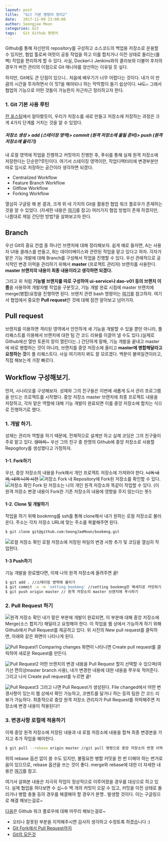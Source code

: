 ```yaml
---
layout: post
title:  "Git 기본 명령어 정리2"
date:   2017-12-09 23:00:00
author: Seongjae Moon
categories: Git
tags:   Git Github 명령어
---
```


Github를 통해 자신만의 repository를 구성하고 소스코드의 백업용 저장소로 운용할 수 있지만, 협업 툴로써 여럿이 공동 작업을 하고 이를 합치거나 이전 상태로 돌리는(롤벡) 작업을 편리하게 할 수 있다. 사실, Docker나 Jenkins와의 콜라보와 더불어 후자의 경우가 버전 관리의 이점으로 Git 매니아를 양산하는 이유일 듯 싶다.

하지만, Git에도 큰 단점이 있으니.. 처음에 배우기가 너무 어렵다는 것이다. 내가 이 만큼의 시간을 투자하면서 이 짓?을 해야되나 하는 막막함이 들기 쉽상이다. ~~나도..~~ 그래서 협업의 기능으로 어떤 것들이 가능한지 차근차근 정리하고자 한다.

### 1. Git 기본 사용 루틴

[전 포스팅](https://seongjaemoon.github.io/git/2017/12/01/gitPrinciple.html)에서 알아봤듯이, 우리가 저장소를 새로 만들고 저장소에 저장하는 과정은 크게 4가지 단계를 거치는 것을 알 수 있었다.

##### 저장소 생성 > add (스테이징 영역)> commit (원격 저장소에 올릴 준비)> push (원격 저장소에 올리기)
내 로컬 영역에 작업을 진행하고 커밋까지 진행한 후, 푸쉬를 통해 실제 원격 저장소에 저장한다는 단순한?루틴이다. 여기서 스테이징 영역이란, 작업디렉터리에 변경부분만 따로 임시로 저장하는 공간이라 생각하면 되겠다.

* Centralized Workflow
* Feature Branch Workflow
* Gitflow Workflow
* Forking Workflow

열심히 구글링 해 본 결과, 크게 위 네 가지의 Git을 활용한 협업 워크 플로우가 존재하는 것을 알 수 있었다.  (자세한 내용은 [여기](https://www.atlassian.com/git/tutorials/comparing-workflows)를 참고) 여러가지 협업 방법이 존재 하겠지만, 나름대로 제일 간단한 방법?을 살펴보고자 한다.

## Branch
우선 Git의 중요 컨셉 중 하나인 브랜치에 대해 정리해보자. 쉽게 예로 들자면, A는 사용자 UI용 클래스를 만들고, B는 데이터베이스와 관련된 작업을 맡고 있다고 하자. 각자가 맡은 기능 개발에 대해 Branch를 구성해서 작업을 진행할 수 있다. 우선 관례적으로 공식적인 변경 이력을 관리하기 위해서 **master** (프로젝트 관리자) 브랜치를 사용한다. **master 브랜치의 내용이 최종 내용이라고 생각하면 되겠다.**

그리고 위 처럼 **기능별 브랜치를 따로 구성하여 ui-service나 dao-v01 등의 브랜치 이름**을 사용하여 개발자별 작업을 구분짓고, 기능 개발 완료 시점에 master 브랜치에 merge(병합)요청을 진행하면 된다. 브랜치 관련 bash 명령어는 [여기](https://git-scm.com/book/ko/v1/Git-%EB%B8%8C%EB%9E%9C%EC%B9%98-%EB%B8%8C%EB%9E%9C%EC%B9%98-%EA%B4%80%EB%A6%AC)를 참고하자. 여기서 협업에서 중요한 **Pull request**란 것에 대해 잠깐 알아보고 넘어가자.  

## Pull request
브랜치를 이용하면 격리된 영역에서 안전하게 새 기능을 개발할 수 있을 뿐만 아니라, 풀 리퀘스트를 이용해서 브랜치에 대한 팀 간 코드 리뷰를 이끌어 낼 수도 있다.(실제로 Github에선 열띤 토론의 장이 열린다는..) 간단하게 말해, 기능 개발을 끝내고 master에 바로 병합하는 것이 아니라, 브랜치를 중앙 저장소에 올리고 **master에 병합해달라고 요청하는 것**이 풀 리퀘스트다. 사실 여기까지 봐도 잘 모르겠다. 백문이 불여일견이라고, 직접 해보는게 가장 빠르다.

## Workflow 구성해보기.
먼저, 시나리오를 구성해보자. 성재와 그의 친구들은 이번에 새롭게 도서 관리 프로그램을 만드는 프로젝트를 시작했다.  중앙 저장소 master 브랜치에 최종 프로젝트 내용을 저장하고, 각자 맡은 역할에 대해 기능 개발이 완료되면 이를 중앙 저장소에 합치는 식으로 진행하기로 했다.

### 1. 개발 하기.
성재는 관리자 역할을 하기 때문에, 전체적으로 설계만 하고 실제 코딩은 그의 친구들이 주로 맡고 있다.  ~~량아치~~~ 우선 그의 친구 중 한명의 Github에 중앙 저장소로 사용할 Repogitory를 생성했다고 가정하자.

#### 1-1.  Fork하기
우선, 중앙 저장소의 내용을 Fork해서 개인 프로젝트 저장소에 가져와야 한다. ~~니꺼 내꺼, 내꺼 니꺼 시전~~
![저장소 Fork](/assets/uploads/gitFork1.jpg)
내 Repository에 Fork된 저장소를 확인할 수 있다.
![저장소 확인](/assets/uploads/gitForkMe.jpg)
Fork 된 저장소는 나의 개인 원격 저장소와 똑같이 작업할 수 있다. (이 원격 저장소 변경 내용이 Fork한 기존 저장소의 내용에 영향을 주지 않는다는 뜻!)
#### 1-2. Clone 및 개발하기
작업을 하기 위해 bookmng를 ssh를 통해 clone해서 내가 원하는 로컬 저장소로 불러 온다. 주소는 각자 저장소 URL에 맞는 주소를 복붙해주면 된다.
```bash
$ git clone git@github.com:SeongJaeMoon/bookmng.git
```
![로컬 저장소 확인](/assets/uploads/gitLocalMoon.jpg)
로컬 저장소에 저장된 파일의 변경 사항 추가 및 코딩을 열심히 작업한다.
#### 1-3 Push하기
기능 개발을 완료했다면, 이제 나의 원격 저장소에 올려주면 끝!
```bash
$ git add . //스테이징 영역에 올리기
$ git commit -a -m 'setting bookmng' //setting bookmng란 메세지로 커밋하기
$ git push origin master // 원격 저장소의 master 브랜치에 푸시하기
```
### 2. Pull Request 하기
![원격 저장소 확인](/assets/uploads/gitForkandPush.jpg)
내가 맡은 부분에 개발이 완료되면, 이 부분에 대해 중앙 저장소에 Merge(소스 합치기) 해달라고 요청해야 한다. 이 작업을 웹 상에서 가능하게 하기 위해 Github에서 Pull Request를 제공하고 있다. 위 사진의 New pull request를 클릭하면, 아래와 같은 화면이 나타나게 된다.

![Pull Request1](/assets/uploads/gitPR1.jpg)
Comparing changes 화면이 나타나면 Create pull request를 클릭하여 새로운 Request를 만든다.

![Pull Request2](/assets/uploads/gitPR2.jpg)
어떤 브랜치의 변경 내용을 Pull Request 할지 선택할 수 있으며(여기선 편의상master branch 사용), 내가 변경한 내용에 대한 내용을 쭈우욱 적어준다. 그리고 나서 Create pull request를 누르면 끝!

![Pull Request3](/assets/uploads/gitPRfinish.jpg)
그러고 나면 Pull Request가 생성된다. File changed에서 어떤 변경사항이 있는지 웹 상에서 확인 가능하고, 코멘트를 달거나 하는 등의 팀원 간 코드 리뷰가 가능하다. 최종적으로 중앙 원격 저장소 관리자가 Pull Request를 허락해주면 저장소에 변경 내용이 적용된다!!  

### 3. 변경사항 로컬에 적용하기
이제 중앙 원격 저장소에 저장된 내용과 내 로컬 저장소에 내용을 합쳐 최종 변경본을 가지고 추가 작업을 해야한다.  
```bash
$ git pull --rebase origin master //git pull 명령으로 중앙 저장소의 변경 이력 로컬 저장소로 내려 받기
```
위의 rebase 옵션 없이 쓸 수도 있지만, 불필요한 병합 커밋을 한 번 더해야 하는 번거로움이 있으므로, rebase 옵션을 쓰는 것이 좋다. merge와 rebase에 대한 더 자세한 내용은 [여기](https://backlog.com/git-tutorial/kr/stepup/stepup1_4.html)를 참고.

여기서 살펴본 내용은 지극히 작업이 정상적으로 이루어졌을 경우를 대상으로 하고 있다. 실제 협업을 하다보면 수 십~수 백 개의 커밋이 오갈 수 있고, 커밋을 이전 상태로 돌리거나 병합 충돌 등의 경우를 해결해야 할 경우가 분명.. 발생할 것이다. 이는 구글링으로 해결 해보는걸로~

[다음](https://seongjaemoon.github.io/git/2018/01/08/gitPrinciple3.html)은 Github 워크 플로우에 대해  마무리 해보는걸로~

* 오타나 잘못된 부분을 지적해주시면 감사히 생각하고 수정토록 하겠습니다 :)
* [Git Fork에서 Pull Request까지](https://medium.com/axisj/github-fork-%EC%97%90%EC%84%9C-pull-request-%EA%B9%8C%EC%A7%80-%EA%B7%B8%EB%A6%AC%EA%B3%A0-merge-a22bdd097283)
* [Git의 모든것](http://goodtogreate.tistory.com/entry/Git%EC%9D%98-%EB%AA%A8%EB%93%A0%EA%B2%831-%EA%B8%B0%EC%B4%88-%EA%B0%9C%EB%85%90?category=440231)
